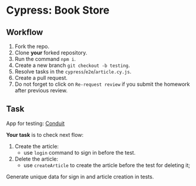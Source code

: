 # Cypress: Book Store

## Workflow

1. Fork the repo.
1. Clone **your** forked repository.
1. Run the command `npm i`.
1. Create a new branch `git checkout -b testing`.
1. Resolve tasks in the `cypress`/`e2e`/`article.cy.js`.
1. Create a pull request.
1. Do not forget to click on `Re-request review` if you submit the homework after previous review.

## Task

App for testing: [Conduit](https://conduit.mate.academy/)

**Your task** is to check next flow:

1. Create the article:
   - use `login` command to sign in before the test.
1. Delete the article:
   - use `createArticle` to create the article before the test for deleting it;

Generate unique data for sign in and article creation in tests.

